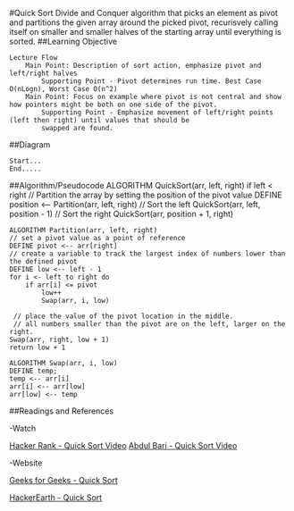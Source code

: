 #Quick Sort
    Divide and Conquer algorithm that picks an element as pivot and partitions the given array around the picked pivot, 
    recurisvely calling itself on smaller and smaller halves of the starting array until everything is sorted.
##Learning Objective
    

    Lecture Flow
        Main Point: Description of sort action, emphasize pivot and left/right halves
            Supporting Point - Pivot determines run time. Best Case O(nLogn), Worst Case O(n^2)
        Main Point: Focus on example where pivot is not central and show how pointers might be both on one side of the pivot.
            Supporting Point - Emphasize movement of left/right points (left then right) until values that should be
            swapped are found.
                  
                
                     
##Diagram
    
    Start...
    End.....
    

##Algorithm/Pseudocode
    ALGORITHM QuickSort(arr, left, right)
    if left < right
        // Partition the array by setting the position of the pivot value 
        DEFINE position <-- Partition(arr, left, right)
        // Sort the left
        QuickSort(arr, left, position - 1)
        // Sort the right
        QuickSort(arr, position + 1, right)

    ALGORITHM Partition(arr, left, right)
    // set a pivot value as a point of reference
    DEFINE pivot <-- arr[right]
    // create a variable to track the largest index of numbers lower than the defined pivot
    DEFINE low <-- left - 1
    for i <- left to right do
        if arr[i] <= pivot
            low++
            Swap(arr, i, low)

     // place the value of the pivot location in the middle.
     // all numbers smaller than the pivot are on the left, larger on the right. 
    Swap(arr, right, low + 1)
    return low + 1

    ALGORITHM Swap(arr, i, low)
    DEFINE temp;
    temp <-- arr[i]
    arr[i] <-- arr[low]
    arr[low] <-- temp
##Readings and References
    
-Watch

[Hacker Rank - Quick Sort Video](https://www.youtube.com/watch?v=SLauY6PpjW4)
[Abdul Bari - Quick Sort Video](https://www.youtube.com/watch?v=7h1s2SojIRw)

-Website

[Geeks for Geeks - Quick Sort](https://www.geeksforgeeks.org/quick-sort/)

[HackerEarth - Quick Sort](https://www.hackerearth.com/practice/algorithms/sorting/quick-sort/tutorial/)